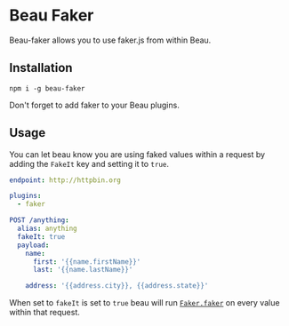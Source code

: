 # Beau Faker

Beau-faker allows you to use faker.js from within Beau.

## Installation

```
npm i -g beau-faker
```

Don't forget to add faker to your Beau plugins.

## Usage

You can let beau know you are using faked values within a request by adding the
`FakeIt` key and setting it to `true`.

```yml
endpoint: http://httpbin.org

plugins:
  - faker

POST /anything:
  alias: anything
  fakeIt: true
  payload:
    name:
      first: '{{name.firstName}}'
      last: '{{name.lastName}}'

    address: '{{address.city}}, {{address.state}}'
```

When set to `fakeIt` is set to `true` beau will run
[`Faker.faker`](https://github.com/marak/Faker.js/#fakerfake) on every value
within that request.
